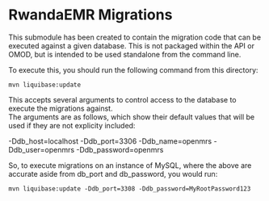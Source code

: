 RwandaEMR Migrations
===================================

This submodule has been created to contain the migration code that can be executed against a given database.
This is not packaged within the API or OMOD, but is intended to be used standalone from the command line.

To execute this, you should run the following command from this directory:

`mvn liquibase:update`

This accepts several arguments to control access to the database to execute the migrations against.  
The arguments are as follows, which show their default values that will be used if they are not explicity included:

-Ddb_host=localhost
-Ddb_port=3306
-Ddb_name=openmrs
-Ddb_user=openmrs
-Ddb_password=openmrs

So, to execute migrations on an instance of MySQL, where the above are accurate aside from db_port and db_password,
you would run:

`mvn liquibase:update -Ddb_port=3308 -Ddb_password=MyRootPassword123`
